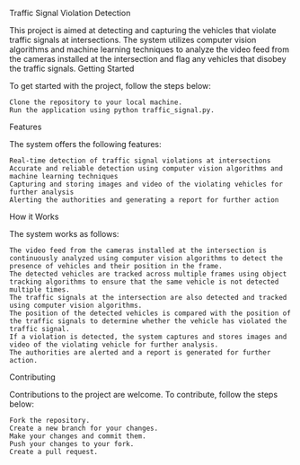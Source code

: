 Traffic Signal Violation Detection

This project is aimed at detecting and capturing the vehicles that violate traffic signals at intersections. The system utilizes computer vision algorithms and machine learning techniques to analyze the video feed from the cameras installed at the intersection and flag any vehicles that disobey the traffic signals.
Getting Started

To get started with the project, follow the steps below:

    Clone the repository to your local machine.
    Run the application using python traffic_signal.py.

Features

The system offers the following features:

    Real-time detection of traffic signal violations at intersections
    Accurate and reliable detection using computer vision algorithms and machine learning techniques
    Capturing and storing images and video of the violating vehicles for further analysis
    Alerting the authorities and generating a report for further action

How it Works

The system works as follows:

    The video feed from the cameras installed at the intersection is continuously analyzed using computer vision algorithms to detect the presence of vehicles and their position in the frame.
    The detected vehicles are tracked across multiple frames using object tracking algorithms to ensure that the same vehicle is not detected multiple times.
    The traffic signals at the intersection are also detected and tracked using computer vision algorithms.
    The position of the detected vehicles is compared with the position of the traffic signals to determine whether the vehicle has violated the traffic signal.
    If a violation is detected, the system captures and stores images and video of the violating vehicle for further analysis.
    The authorities are alerted and a report is generated for further action.

Contributing

Contributions to the project are welcome. To contribute, follow the steps below:

    Fork the repository.
    Create a new branch for your changes.
    Make your changes and commit them.
    Push your changes to your fork.
    Create a pull request.
